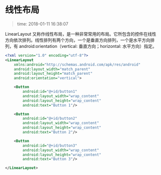# 线性布局
>time: 2018-01-11 16:38:07

LinearLayout 又称作线性布局，是一种非常常用的布局。它所包含的控件在线性方向依次排列。线性排列有两个方向，一个是垂直方向排列，一个是水平方向排列，有 android:orientation（vertical: 垂直方向；horizontal: 水平方向）指定。

```xml
<?xml version="1.0" encoding="utf-8"?>
<LinearLayout
    xmlns:android="http://schemas.android.com/apk/res/android"
    android:layout_width="match_parent"
    android:layout_height="match_parent"
    android:orientation="vertical">

    <Button
        android:id="@+id/button1"
        android:layout_width="wrap_content"
        android:layout_height="wrap_content"
        android:text="Button 1"/>

    <Button
        android:id="@+id/button2"
        android:layout_width="wrap_content"
        android:layout_height="wrap_content"
        android:text="Button 2"/>

    <Button
        android:id="@+id/button3"
        android:layout_width="wrap_content"
        android:layout_height="wrap_content"
        android:text="Button 3"/>

</LinearLayout>
```